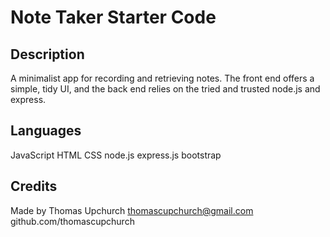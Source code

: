# Note Taker Starter Code

## Description
A minimalist app for recording and retrieving notes. The front end offers a simple, tidy UI, and the back end relies on the tried and trusted node.js and express.


## Languages
JavaScript
HTML
CSS
node.js
express.js
bootstrap


## Credits
Made by Thomas Upchurch
thomascupchurch@gmail.com
github.com/thomascupchurch
